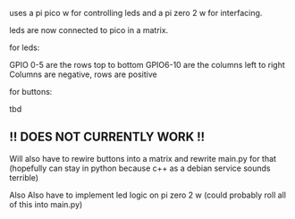 uses a pi pico w for controlling leds and a pi zero 2 w for interfacing.

leds are now connected to pico in a matrix.

for leds:

GPIO 0-5 are the rows top to bottom
GPIO6-10 are the columns left to right
Columns are negative, rows are positive

for buttons:

tbd


## !! DOES NOT CURRENTLY WORK !! ##

Will also have to rewire buttons into a matrix and rewrite main.py for that (hopefully can stay in python because c++ as a debian service sounds terrible)

Also Also have to implement led logic on pi zero 2 w (could probably roll all of this into main.py)